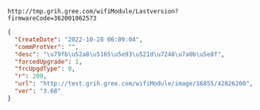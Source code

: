 `http://tmp.grih.gree.com/wifiModule/Lastversion?firmwareCode=362001062573`

```json
{
  "CreateDate": "2022-10-28 06:09:04",
  "commProtVer": "",
  "desc": "\u79fb\u52a8\u5165\u5e93\u521d\u7248\u7a0b\u5e8f",
  "forcedUpgrade": 1,
  "frcUpgdType": 0,
  "r": 200,
  "url": "http://test.grih.gree.com/wifiModule/image/16855/42826200",
  "ver": "3.68"
}
```